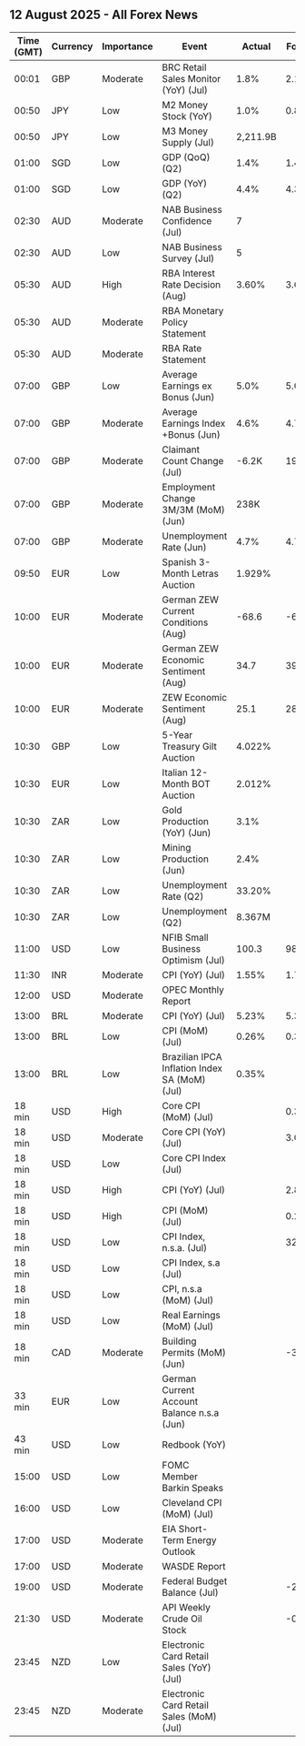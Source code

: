 ## 12 August 2025 - All Forex News

| Time (GMT) | Currency | Importance | Event | Actual | Forecast | Previous |
|------|----------|------------|-------|--------|----------|----------|
| 00:01 | GBP | Moderate | BRC Retail Sales Monitor (YoY) (Jul) | 1.8% | 2.1% | 2.7% |
| 00:50 | JPY | Low | M2 Money Stock (YoY) | 1.0% | 0.8% | 0.9% |
| 00:50 | JPY | Low | M3 Money Supply (Jul) | 2,211.9B |  | 2,204.3B |
| 01:00 | SGD | Low | GDP (QoQ) (Q2) | 1.4% | 1.4% | -0.5% |
| 01:00 | SGD | Low | GDP (YoY) (Q2) | 4.4% | 4.3% | 4.1% |
| 02:30 | AUD | Moderate | NAB Business Confidence (Jul) | 7 |  | 5 |
| 02:30 | AUD | Low | NAB Business Survey (Jul) | 5 |  | 7 |
| 05:30 | AUD | High | RBA Interest Rate Decision (Aug) | 3.60% | 3.60% | 3.85% |
| 05:30 | AUD | Moderate | RBA Monetary Policy Statement |  |  |  |
| 05:30 | AUD | Moderate | RBA Rate Statement |  |  |  |
| 07:00 | GBP | Low | Average Earnings ex Bonus (Jun) | 5.0% | 5.0% | 5.0% |
| 07:00 | GBP | Moderate | Average Earnings Index +Bonus (Jun) | 4.6% | 4.7% | 5.0% |
| 07:00 | GBP | Moderate | Claimant Count Change (Jul) | -6.2K | 19.7K | -15.5K |
| 07:00 | GBP | Moderate | Employment Change 3M/3M (MoM) (Jun) | 238K |  | 134K |
| 07:00 | GBP | Moderate | Unemployment Rate (Jun) | 4.7% | 4.7% | 4.7% |
| 09:50 | EUR | Low | Spanish 3-Month Letras Auction | 1.929% |  | 1.905% |
| 10:00 | EUR | Moderate | German ZEW Current Conditions (Aug) | -68.6 | -65.0 | -59.5 |
| 10:00 | EUR | Moderate | German ZEW Economic Sentiment (Aug) | 34.7 | 39.5 | 52.7 |
| 10:00 | EUR | Moderate | ZEW Economic Sentiment (Aug) | 25.1 | 28.1 | 36.1 |
| 10:30 | GBP | Low | 5-Year Treasury Gilt Auction | 4.022% |  | 4.078% |
| 10:30 | EUR | Low | Italian 12-Month BOT Auction | 2.012% |  | 1.961% |
| 10:30 | ZAR | Low | Gold Production (YoY) (Jun) | 3.1% |  | 1.5% |
| 10:30 | ZAR | Low | Mining Production (Jun) | 2.4% |  | 0.3% |
| 10:30 | ZAR | Low | Unemployment Rate (Q2) | 33.20% |  | 32.90% |
| 10:30 | ZAR | Low | Unemployment (Q2) | 8.367M |  | 8.228M |
| 11:00 | USD | Low | NFIB Small Business Optimism (Jul) | 100.3 | 98.9 | 98.6 |
| 11:30 | INR | Moderate | CPI (YoY) (Jul) | 1.55% | 1.76% | 2.10% |
| 12:00 | USD | Moderate | OPEC Monthly Report |  |  |  |
| 13:00 | BRL | Moderate | CPI (YoY) (Jul) | 5.23% | 5.34% | 5.35% |
| 13:00 | BRL | Low | CPI (MoM) (Jul) | 0.26% | 0.37% | 0.24% |
| 13:00 | BRL | Low | Brazilian IPCA Inflation Index SA (MoM) (Jul) | 0.35% |  | 0.31% |
| 18 min | USD | High | Core CPI (MoM) (Jul) |  | 0.3% | 0.2% |
| 18 min | USD | Moderate | Core CPI (YoY) (Jul) |  | 3.0% | 2.9% |
| 18 min | USD | Low | Core CPI Index (Jul) |  |  | 327.60 |
| 18 min | USD | High | CPI (YoY) (Jul) |  | 2.8% | 2.7% |
| 18 min | USD | High | CPI (MoM) (Jul) |  | 0.2% | 0.3% |
| 18 min | USD | Low | CPI Index, n.s.a. (Jul) |  | 323.17 | 322.56 |
| 18 min | USD | Low | CPI Index, s.a (Jul) |  |  | 321.50 |
| 18 min | USD | Low | CPI, n.s.a (MoM) (Jul) |  |  | 0.34% |
| 18 min | USD | Low | Real Earnings (MoM) (Jul) |  |  | -0.4% |
| 18 min | CAD | Moderate | Building Permits (MoM) (Jun) |  | -3.9% | 12.0% |
| 33 min | EUR | Low | German Current Account Balance n.s.a (Jun) |  |  | 9.6B |
| 43 min | USD | Low | Redbook (YoY) |  |  | 6.5% |
| 15:00 | USD | Low | FOMC Member Barkin Speaks |  |  |  |
| 16:00 | USD | Low | Cleveland CPI (MoM) (Jul) |  |  | 0.3% |
| 17:00 | USD | Moderate | EIA Short-Term Energy Outlook |  |  |  |
| 17:00 | USD | Moderate | WASDE Report |  |  |  |
| 19:00 | USD | Moderate | Federal Budget Balance (Jul) |  | -206.7B | 27.0B |
| 21:30 | USD | Moderate | API Weekly Crude Oil Stock |  | -0.800M | -4.200M |
| 23:45 | NZD | Low | Electronic Card Retail Sales (YoY) (Jul) |  |  | -0.4% |
| 23:45 | NZD | Moderate | Electronic Card Retail Sales (MoM) (Jul) |  |  | 0.5% |
